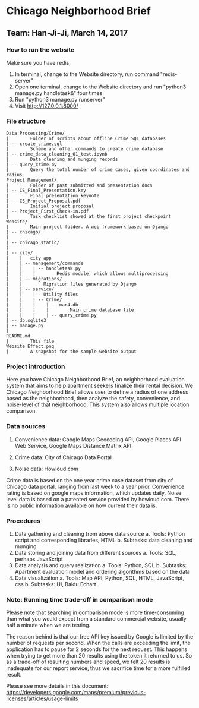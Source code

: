 # Chicago Neighborhood Brief

## Team: Han-Ji-Ji, March 14, 2017



### How to run the website

Make sure you have redis,
1. In terminal, change to the Website directory, run command "redis-server"
2. Open one terminal, change to the Website directory and run  "python3 manage.py handletask&" four times
3. Run "python3 manage.py runserver"
4. Visit http://127.0.0.1:8000/



### File structure

```
Data Processing/Crime/
|        Folder of scripts about offline Crime SQL databases
| -- create_crime.sql
|        Scheme and other commands to create crime database
| -- crime_data_cleaning_01_test.ipynb
|        Data cleaning and munging records
| -- query_crime.py
|        Query the total number of crime cases, given coordinates and radius
Project Management/
|        Folder of past submitted and presentation docs
| -- CS_Final_Presentation.key
|        Final presentation keynote
| -- CS_Project_Proposal.pdf
|        Initial project proposal
| -- Project_First_Check-in.pdf
|        Task checklist showed at the first project checkpoint
Website/
|        Main project folder. A web framework based on Django
| -- chicago/
|
| -- chicago_static/
|
| -- city/
|    |   city app
|    | -- management/commands
|    |    | -- handletask.py
|    |    |        Redis module, which allows multiprocessing
|    | -- migrations/
|    |        Migration files generated by Django
|    | -- service/
|    |    |   Utility files
|    |    | -- Crime/
|    |    |    | -- mar4.db
|    |    |    |        Main crime database file
|    |    |    | -- query_crime.py
| -- db.sqlite3
| -- manage.py
|
README.md
|        This file
Website Effect.png
|        A snapshot for the sample website output
```



### Project introduction

Here you have Chicago Neighborhood Brief, an neighborhood evaluation system that aims to help apartment seekers finalize their rental decision. We  Chicago Neighborhood Brief allows user to define a radius of one address based as the neighborhood, then analyze the safety, convenience, and noise-level of that neighborhood. This system also allows multiple location comparison.

### Data sources

1. Convenience data: Coogle Maps Geocoding API, Google Places API Web Service, Google Maps Distance Matrix API

2. Crime data: City of Chicago Data Portal

3. Noise data: Howloud.com

Crime data is based on the one year crime case dataset from city of Chicago data portal, ranging from last week to a year prior. Convenience rating is based on google maps information, which updates daily. Noise level data is based on a patented service provided by howloud.com. There is no public information available on how current their data is.


### Procedures

1. Data gathering and cleaning from above data source
   a. Tools: Python script and corresponding libraries, HTML
   b. Subtasks: data cleaning and munging
2. Data storing and joining data from different sources
   a. Tools: SQL, perhaps JavaScript
3. Data analysis and query realization
   a. Tools: Python, SQL
   b. Subtasks: Apartment evaluation model and ordering algorithms based on the data
4. Data visualization
   a. Tools: Map API, Python, SQL, HTML, JavaScript, css
   b. Subtasks: UI, Baidu Echart


### Note: Running time trade-off in comparison mode

Please note that searching in comparison mode is more time-consuming than what you would expect from a standard commercial website, usually half a minute when we are testing.

The reason behind is that our free API key issued by Google is limited by the number of requests per second. When the calls are exceeding the limit, the application has to pause for 2 seconds for the next request. This happens when trying to get more than 20 results using the token it returned to us. So as a trade-off of resulting numbers and speed, we felt 20 results is inadequate for our report service, thus we sacrifice time for a more fulfilled result.

Please see more details in this document:
https://developers.google.com/maps/premium/previous-licenses/articles/usage-limits


